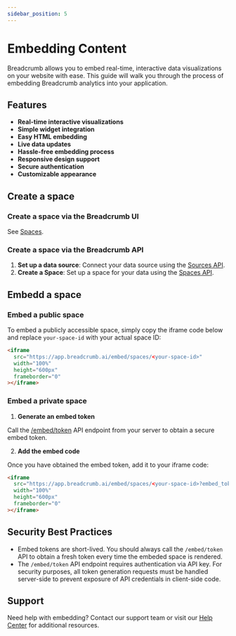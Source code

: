 ```yaml
---
sidebar_position: 5
---
```


# Embedding Content

Breadcrumb allows you to embed real-time, interactive data visualizations on your website with ease. This guide will walk you through the process of embedding Breadcrumb analytics into your application.

## Features

- **Real-time interactive visualizations**
- **Simple widget integration**
- **Easy HTML embedding**
- **Live data updates**
- **Hassle-free embedding process**
- **Responsive design support**
- **Secure authentication**
- **Customizable appearance**

## Create a space

### Create a space via the Breadcrumb UI

See [Spaces](/Spaces).

### Create a space via the Breadcrumb API

1. **Set up a data source**: Connect your data source using the [Sources API](/Developer%20Guide/api_ref/#tag/sources).
2. **Create a Space**: Set up a space for your data using the [Spaces API](/Developer%20Guide/api_ref/#tag/spaces).

## Embedd a space

### Embed a public space

To embed a publicly accessible space, simply copy the iframe code below and replace `your-space-id` with your actual space ID:

```html
<iframe
  src="https://app.breadcrumb.ai/embed/spaces/<your-space-id>"
  width="100%"
  height="600px"
  frameborder="0"
></iframe>
```

### Embed a private space

1. **Generate an embed token**

Call the [/embed/token](/Developer%20Guide/api_ref/#tag/embed) API endpoint from your server to obtain a secure embed token.

2. **Add the embed code**

Once you have obtained the embed token, add it to your iframe code:

```html
<iframe
  src="https://app.breadcrumb.ai/embed/spaces/<your-space-id>?embed_token=<your-embed-token>"
  width="100%"
  height="600px"
  frameborder="0"
></iframe>
```

## Security Best Practices

- Embed tokens are short-lived. You should always call the `/embed/token` API to obtain a fresh token every time the embeded space is rendered.
- The `/embed/token` API endpoint requires authentication via API key. For security purposes, all token generation requests must be handled server-side to prevent exposure of API credentials in client-side code.

## Support

Need help with embedding? Contact our support team or visit our [Help Center](/help) for additional resources.
